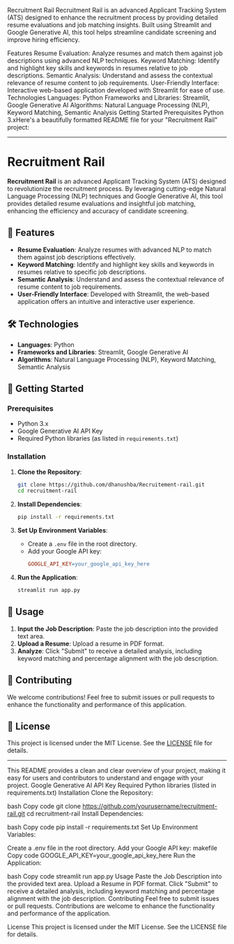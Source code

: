 Recruitment Rail
Recruitment Rail is an advanced Applicant Tracking System (ATS) designed to enhance the recruitment process by providing detailed resume evaluations and job matching insights. Built using Streamlit and Google Generative AI, this tool helps streamline candidate screening and improve hiring efficiency.

Features
Resume Evaluation: Analyze resumes and match them against job descriptions using advanced NLP techniques.
Keyword Matching: Identify and highlight key skills and keywords in resumes relative to job descriptions.
Semantic Analysis: Understand and assess the contextual relevance of resume content to job requirements.
User-Friendly Interface: Interactive web-based application developed with Streamlit for ease of use.
Technologies
Languages: Python
Frameworks and Libraries: Streamlit, Google Generative AI
Algorithms: Natural Language Processing (NLP), Keyword Matching, Semantic Analysis
Getting Started
Prerequisites
Python 3.xHere's a beautifully formatted README file for your "Recruitment Rail" project:

---

# Recruitment Rail

**Recruitment Rail** is an advanced Applicant Tracking System (ATS) designed to revolutionize the recruitment process. By leveraging cutting-edge Natural Language Processing (NLP) techniques and Google Generative AI, this tool provides detailed resume evaluations and insightful job matching, enhancing the efficiency and accuracy of candidate screening.

## 🌟 Features

- **Resume Evaluation**: Analyze resumes with advanced NLP to match them against job descriptions effectively.
- **Keyword Matching**: Identify and highlight key skills and keywords in resumes relative to specific job descriptions.
- **Semantic Analysis**: Understand and assess the contextual relevance of resume content to job requirements.
- **User-Friendly Interface**: Developed with Streamlit, the web-based application offers an intuitive and interactive user experience.

## 🛠️ Technologies

- **Languages**: Python
- **Frameworks and Libraries**: Streamlit, Google Generative AI
- **Algorithms**: Natural Language Processing (NLP), Keyword Matching, Semantic Analysis

## 🚀 Getting Started

### Prerequisites

- Python 3.x
- Google Generative AI API Key
- Required Python libraries (as listed in `requirements.txt`)

### Installation

1. **Clone the Repository**:
   ```bash
   git clone https://github.com/dhanushba/Recruitement-rail.git
   cd recruitment-rail
   ```

2. **Install Dependencies**:
   ```bash
   pip install -r requirements.txt
   ```

3. **Set Up Environment Variables**:
   - Create a `.env` file in the root directory.
   - Add your Google API key:
     ```makefile
     GOOGLE_API_KEY=your_google_api_key_here
     ```

4. **Run the Application**:
   ```bash
   streamlit run app.py
   ```

## 🎯 Usage

1. **Input the Job Description**: Paste the job description into the provided text area.
2. **Upload a Resume**: Upload a resume in PDF format.
3. **Analyze**: Click "Submit" to receive a detailed analysis, including keyword matching and percentage alignment with the job description.

## 🤝 Contributing

We welcome contributions! Feel free to submit issues or pull requests to enhance the functionality and performance of this application.

## 📄 License

This project is licensed under the MIT License. See the [LICENSE](LICENSE) file for details.

---

This README provides a clean and clear overview of your project, making it easy for users and contributors to understand and engage with your project.
Google Generative AI API Key
Required Python libraries (listed in requirements.txt)
Installation
Clone the Repository:

bash
Copy code
git clone https://github.com/yourusername/recruitment-rail.git
cd recruitment-rail
Install Dependencies:

bash
Copy code
pip install -r requirements.txt
Set Up Environment Variables:

Create a .env file in the root directory.
Add your Google API key:
makefile
Copy code
GOOGLE_API_KEY=your_google_api_key_here
Run the Application:

bash
Copy code
streamlit run app.py
Usage
Paste the Job Description into the provided text area.
Upload a Resume in PDF format.
Click "Submit" to receive a detailed analysis, including keyword matching and percentage alignment with the job description.
Contributing
Feel free to submit issues or pull requests. Contributions are welcome to enhance the functionality and performance of the application.

License
This project is licensed under the MIT License. See the LICENSE file for details.
